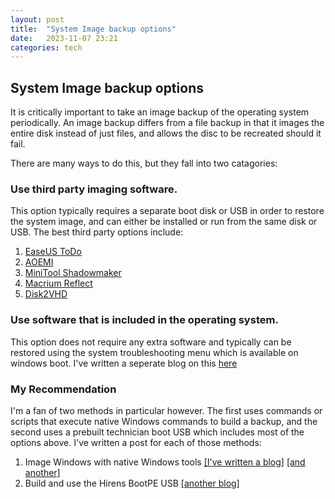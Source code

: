```yaml
---
layout: post
title:  "System Image backup options"
date:   2023-11-07 23:21
categories: tech
---
```


## System Image backup options

It is critically important to take an image backup of the operating
system periodically. An image backup differs from a file backup in that
it images the entire disk instead of just files, and allows the disc to
be recreated should it fail.

There are many ways to do this, but they fall into two catagories:

### Use third party imaging software. 

This option typically requires a separate boot disk or USB in order to restore the system image, and can either be installed or run from the same disk or USB. The best third party options
  include:
  
1. [EaseUS ToDo](https://www.easeus.com/backup-software/tb-free.html)
2. [AOEMI](https://www.aomeitech.com/aomei-backupper.html)
3. [MiniTool Shadowmaker](https://www.minitool.com/backup/system-backup.html?cjdata=MXxOfDB8WXww&cjevent=2a09022b7de811ee833c006c0a82b832&utm_source=cj&utm_content=100357191&utm_term=15564468)
4. [Macrium Reflect](https://www.majorgeeks.com/files/details/macrium_reflect_free_edition.html)
5. [Disk2VHD](https://learn.microsoft.com/en-us/sysinternals/downloads/disk2vhd)

### Use software that is included in the operating system.

This option does not require any extra software and typically can be restored
  using the system troubleshooting menu which is available on windows
  boot.  I've written a seperate blog on this [here](https://pspowell.github.io/tech/2023/11/07/Image-Windows-with-native-Windows-tools.html)
  
### My Recommendation
I'm a fan of two methods in particular however. The first uses commands or scripts that execute native Windows commands to build a backup, and the second uses a prebuilt technician boot USB which includes most of the options above.  I've written a post for each of those methods:

1.  Image Windows with native Windows tools [\[I've written a blog\]](https://pspowell.github.io/tech/2023/11/07/Image-Windows-with-native-Windows-tools.html) [\[and another\]](https://pspowell.github.io/tech/2023/11/08/Windows-Tech-Helper-files.html)
2.  Build and use the Hirens BootPE USB [\[another blog\]](https://pspowell.github.io/tech/2023/11/08/Build-and-use-the-Hirens-BootCD-PE-USB.html)

